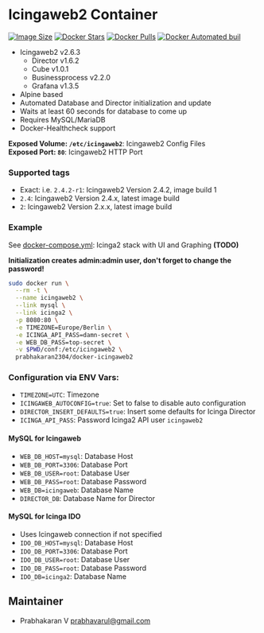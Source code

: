 # Icingaweb2 Container

[![Image Size](https://images.microbadger.com/badges/image/psitrax/icingaweb2.svg)](https://microbadger.com/images/psitrax/icingaweb2)
[![Docker Stars](https://img.shields.io/docker/stars/psitrax/icingaweb2.svg)](https://hub.docker.com/r/psitrax/icingaweb2/)
[![Docker Pulls](https://img.shields.io/docker/pulls/psitrax/icingaweb2.svg)](https://hub.docker.com/r/psitrax/icingaweb2/)
[![Docker Automated buil](https://img.shields.io/docker/automated/psitrax/icingaweb2.svg)](https://hub.docker.com/r/prabhakaran2304/docker-icingaweb2)

* Icingaweb2 v2.6.3
  * Director v1.6.2
  * Cube v1.0.1
  * Businessprocess v2.2.0
  * Grafana v1.3.5
* Alpine based
* Automated Database and Director initialization and update
* Waits at least 60 seconds for database to come up
* Requires MySQL/MariaDB
* Docker-Healthcheck support

**Exposed Volume: `/etc/icingaweb2`**: Icingaweb2 Config Files  
**Exposed Port: `80`**: Icingaweb2 HTTP Port

### Supported tags

* Exact: i.e. `2.4.2-r1`: Icingaweb2 Version 2.4.2, image build 1
* `2.4`: Icingaweb2 Version 2.4.x, latest image build
* `2`: Icingaweb2 Version 2.x.x, latest image build

### Example

See [docker-compose.yml](): Icinga2 stack with UI and Graphing **(TODO)**  

**Initialization creates admin:admin user, don't forget to change the password!**

```bash
sudo docker run \
  --rm -t \
  --name icingaweb2 \
  --link mysql \
  --link icinga2 \
  -p 8080:80 \
  -e TIMEZONE=Europe/Berlin \
  -e ICINGA_API_PASS=damn-secret \
  -e WEB_DB_PASS=top-secret \
  -v $PWD/conf:/etc/icingaweb2 \
  prabhakaran2304/docker-icingaweb2
```


### Configuration via ENV Vars:

* `TIMEZONE=UTC`: Timezone
* `ICINGAWEB_AUTOCONFIG=true`: Set to false to disable auto configuration
* `DIRECTOR_INSERT_DEFAULTS=true`: Insert some defaults for Icinga Director
* `ICINGA_API_PASS`: Password Icinga2 API user `icingaweb2` 

#### MySQL for Icingaweb
* `WEB_DB_HOST=mysql`: Database Host
* `WEB_DB_PORT=3306`: Database Port
* `WEB_DB_USER=root`: Database User
* `WEB_DB_PASS=root`: Database Password
* `WEB_DB=icingaweb`: Database Name
* `DIRECTOR_DB`: Database Name for Director

#### MySQL for Icinga IDO
* Uses Icingaweb connection if not specified
* `IDO_DB_HOST=mysql`: Database Host
* `IDO_DB_PORT=3306`: Database Port
* `IDO_DB_USER=root`: Database User
* `IDO_DB_PASS=root`: Database Password
* `IDO_DB=icinga2`: Database Name


## Maintainer
* Prabhakaran V <prabhavarul@gmail.com>
